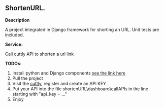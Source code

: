 ## ShortenURL.

**Description**

 A project integrated in Django framework for shorting an URL. Unit tests are included.

**Service:**

 Call cuttly API to shorten a url link 

**TODOs:**

1. Install python and Django components [see the link here](https://www.youtube.com/watch?v=rHux0gMZ3Eg&t=1205s)
2. Pull the project
3. Visit the [cuttly](https://cutt.ly), register and create an API KEY
4. Put your API into the file shortenURL\dashboard\callAPIs in the line starting with "api_key = ..."  
5. Enjoy